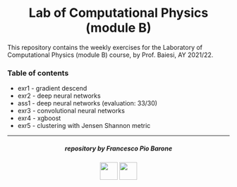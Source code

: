<h1 align="center"> Lab of Computational Physics (module B) </h1>

This repository contains the weekly exercises for the Laboratory of Computational Physics (module B) course, by Prof. Baiesi, AY 2021/22.

### Table of contents

- exr1 - gradient descend
- exr2 - deep neural networks
- ass1 - deep neural networks (evaluation: 33/30)
- exr3 - convolutional neural networks
- exr4 - xgboost
- exr5 - clustering with Jensen Shannon metric

***

<h5 align="center">repository by Francesco Pio Barone</h5>

<p align="center">
  <img src="https://www.unipd.it/sites/unipd.it/themes/unipd_2017/logo-print.png" alt="" height="40"/>
  <img src="http://physicsofdata.dfa.unipd.it/fileadmin/Immagini/Pagine/Logo-DFA.png" alt="" height="40"/>
</p>
